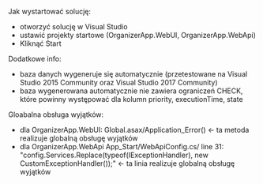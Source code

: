Jak wystartować solucję:
- otworzyć solucję w Visual Studio
- ustawić projekty startowe (OrganizerApp.WebUI, OrganizerApp.WebApi)
- Kliknąć Start

Dodatkowe info: 
   - baza danych wygeneruje się automatycznie (przetestowane na Visual Studio 2015 Community oraz Visual Studio 2017 Community)
   - baza wygenerowana automatycznie nie zawiera ograniczeń CHECK, które powinny występować dla kolumn priority, executionTime, state
   
Gloabalna obsługa wyjątków:
   - dla OrganizerApp.WebUI: Global.asax/Application_Error() <- ta metoda realizuje globalną obsługę wyjątków
   - dla OrganizerApp.WebApi App_Start/WebApiConfig.cs/ line 31: "config.Services.Replace(typeof(IExceptionHandler), new CustomExceptionHandler());" <- ta linia realizuje globalną obsługę wyjątków
